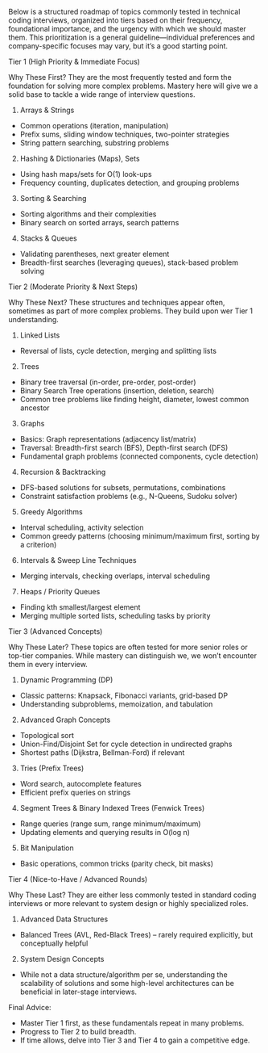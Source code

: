 Below is a structured roadmap of topics commonly tested in technical coding interviews, organized into tiers based on their frequency, foundational importance, and the urgency with which we should master them. This prioritization is a general guideline—individual preferences and company-specific focuses may vary, but it’s a good starting point.

Tier 1 (High Priority & Immediate Focus)

Why These First?
They are the most frequently tested and form the foundation for solving more complex problems. Mastery here will give we a solid base to tackle a wide range of interview questions.
1.	Arrays & Strings
- Common operations (iteration, manipulation)
- Prefix sums, sliding window techniques, two-pointer strategies
- String pattern searching, substring problems
2.	Hashing & Dictionaries (Maps), Sets
- Using hash maps/sets for O(1) look-ups
- Frequency counting, duplicates detection, and grouping problems
3.	Sorting & Searching
- Sorting algorithms and their complexities
- Binary search on sorted arrays, search patterns
4.	Stacks & Queues
- Validating parentheses, next greater element
- Breadth-first searches (leveraging queues), stack-based problem solving

Tier 2 (Moderate Priority & Next Steps)

Why These Next?
These structures and techniques appear often, sometimes as part of more complex problems. They build upon wer Tier 1 understanding.
1.	Linked Lists
- Reversal of lists, cycle detection, merging and splitting lists
2.	Trees
- Binary tree traversal (in-order, pre-order, post-order)
- Binary Search Tree operations (insertion, deletion, search)
- Common tree problems like finding height, diameter, lowest common ancestor
3.	Graphs
- Basics: Graph representations (adjacency list/matrix)
- Traversal: Breadth-first search (BFS), Depth-first search (DFS)
- Fundamental graph problems (connected components, cycle detection)
4.	Recursion & Backtracking
- DFS-based solutions for subsets, permutations, combinations
- Constraint satisfaction problems (e.g., N-Queens, Sudoku solver)
5.	Greedy Algorithms
- Interval scheduling, activity selection
- Common greedy patterns (choosing minimum/maximum first, sorting by a criterion)
6.	Intervals & Sweep Line Techniques
- Merging intervals, checking overlaps, interval scheduling
7.	Heaps / Priority Queues
- Finding kth smallest/largest element
- Merging multiple sorted lists, scheduling tasks by priority

Tier 3 (Advanced Concepts)

Why These Later?
These topics are often tested for more senior roles or top-tier companies. While mastery can distinguish we, we won’t encounter them in every interview.
1.	Dynamic Programming (DP)
- Classic patterns: Knapsack, Fibonacci variants, grid-based DP
- Understanding subproblems, memoization, and tabulation
2.	Advanced Graph Concepts
- Topological sort
- Union-Find/Disjoint Set for cycle detection in undirected graphs
- Shortest paths (Dijkstra, Bellman-Ford) if relevant
3.	Tries (Prefix Trees)
- Word search, autocomplete features
- Efficient prefix queries on strings
4.	Segment Trees & Binary Indexed Trees (Fenwick Trees)
- Range queries (range sum, range minimum/maximum)
- Updating elements and querying results in O(log n)
5.	Bit Manipulation
- Basic operations, common tricks (parity check, bit masks)

Tier 4 (Nice-to-Have / Advanced Rounds)

Why These Last?
They are either less commonly tested in standard coding interviews or more relevant to system design or highly specialized roles.
1.	Advanced Data Structures
- Balanced Trees (AVL, Red-Black Trees) – rarely required explicitly, but conceptually helpful
2.	System Design Concepts
- While not a data structure/algorithm per se, understanding the scalability of solutions and some high-level architectures can be beneficial in later-stage interviews.

Final Advice:
- Master Tier 1 first, as these fundamentals repeat in many problems.
- Progress to Tier 2 to build breadth.
- If time allows, delve into Tier 3 and Tier 4 to gain a competitive edge.